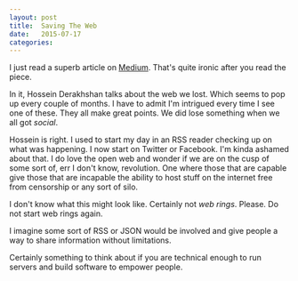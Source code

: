 ```yaml
---
layout: post
title:  Saving The Web
date:   2015-07-17
categories:
---
```


I just read a superb article on [Medium](https://medium.com/matter/the-web-we-have-to-save-2eb1fe15a426). That's quite ironic after you read the piece.

In it, Hossein Derakhshan talks about the web we lost. Which seems to pop up every couple of months. I have to admit I'm intrigued every time I see one of these. They all make great points. We did lose something when we all got _social_.

Hossein is right. I used to start my day in an RSS reader checking up on what was happening. I now start on Twitter or Facebook. I'm kinda ashamed about that. I do love the open web and wonder if we are on the cusp of some sort of, err I don't know, revolution. One where those that are capable give those that are incapable the ability to host stuff on the internet free from censorship or any sort of silo.

I don't know what this might look like. Certainly not _web rings_. Please. Do not start web rings again.

I imagine some sort of RSS or JSON would be involved and give people a way to share information without limitations.

Certainly something to think about if you are technical enough to run servers and build software to empower people.
